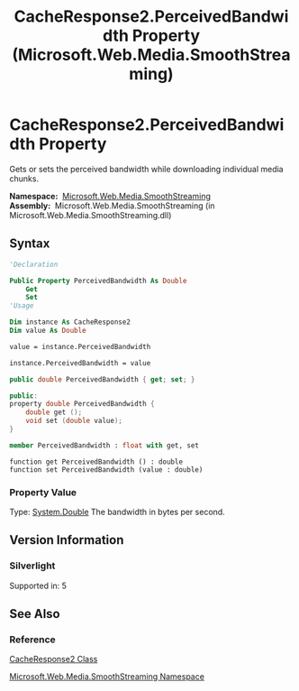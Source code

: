 ﻿---
title: CacheResponse2.PerceivedBandwidth Property (Microsoft.Web.Media.SmoothStreaming)
TOCTitle: PerceivedBandwidth Property
ms:assetid: P:Microsoft.Web.Media.SmoothStreaming.CacheResponse2.PerceivedBandwidth
ms:mtpsurl: https://msdn.microsoft.com/en-us/library/microsoft.web.media.smoothstreaming.cacheresponse2.perceivedbandwidth(v=VS.95)
ms:contentKeyID: 46307746
ms.date: 05/31/2012
mtps_version: v=VS.95
f1_keywords:
- Microsoft.Web.Media.SmoothStreaming.CacheResponse2.set_PerceivedBandwidth
- Microsoft.Web.Media.SmoothStreaming.CacheResponse2.PerceivedBandwidth
- Microsoft.Web.Media.SmoothStreaming.CacheResponse2.get_PerceivedBandwidth
dev_langs:
- csharp
- jscript
- vb
- FSharp
- cpp
api_location:
- Microsoft.Web.Media.SmoothStreaming.dll
api_name:
- Microsoft.Web.Media.SmoothStreaming.CacheResponse2.get_PerceivedBandwidth
- Microsoft.Web.Media.SmoothStreaming.CacheResponse2.PerceivedBandwidth
- Microsoft.Web.Media.SmoothStreaming.CacheResponse2.set_PerceivedBandwidth
api_type:
- Managed
topic_type:
- apiref
- kbSyntax
product_family_name: VS
ROBOTS: INDEX,FOLLOW
---

# CacheResponse2.PerceivedBandwidth Property

Gets or sets the perceived bandwidth while downloading individual media chunks.

**Namespace:**  [Microsoft.Web.Media.SmoothStreaming](microsoft-web-media-smoothstreaming-namespace_1.md)  
**Assembly:**  Microsoft.Web.Media.SmoothStreaming (in Microsoft.Web.Media.SmoothStreaming.dll)

## Syntax

```vb
'Declaration

Public Property PerceivedBandwidth As Double
    Get
    Set
'Usage

Dim instance As CacheResponse2
Dim value As Double

value = instance.PerceivedBandwidth

instance.PerceivedBandwidth = value
```

```csharp
public double PerceivedBandwidth { get; set; }
```

```cpp
public:
property double PerceivedBandwidth {
    double get ();
    void set (double value);
}
```

``` fsharp
member PerceivedBandwidth : float with get, set
```

```jscript
function get PerceivedBandwidth () : double
function set PerceivedBandwidth (value : double)
```

### Property Value

Type: [System.Double](https://msdn.microsoft.com/library/643eft0t\(v=vs.95\))  
The bandwidth in bytes per second.

## Version Information

### Silverlight

Supported in: 5  

## See Also

### Reference

[CacheResponse2 Class](cacheresponse2-class-microsoft-web-media-smoothstreaming.md)

[Microsoft.Web.Media.SmoothStreaming Namespace](microsoft-web-media-smoothstreaming-namespace_1.md)

